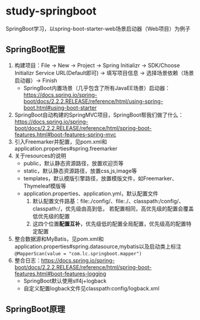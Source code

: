 # study-springboot

SpringBoot学习，以spring-boot-starter-web场景启动器（Web项目）为例子

## SpringBoot配置

1. 构建项目：File -> New -> Project -> Spring Initializr -> SDK/Choose Initializr Service URL(Default即可) -> 填写项目信息 -> 选择场景依赖（场景启动器）-> Finish
   - SpringBoot内置场景（几乎包含了所有JavaEE场景）启动器：https://docs.spring.io/spring-boot/docs/2.2.2.RELEASE/reference/html/using-spring-boot.html#using-boot-starter
2. SpringBoot自动构建的SpringMVC项目，SpringBoot帮我们做了什么：
   https://docs.spring.io/spring-boot/docs/2.2.2.RELEASE/reference/html/spring-boot-features.html#boot-features-spring-mvc
3. 引入Freemarker并配置，见pom.xml和application.properties#spring.freemarker
4. 关于resources的说明
    - public，默认静态资源路径，放置欢迎页等
    - static，默认静态资源路径，放置css,js,image等
    - templates，默认模版引擎路径，放置模版文件，如Freemarker、Thymeleaf模版等
    - application.properties、application.yml，默认配置文件
        1. 默认配置文件路基：file:./config/、file:./、classpath:/config/、classpath:/，优先级由高到低，
           若配置相同，高优先级的配置会覆盖低优先级的配置
        2. 这四个位置**配置互补**，优先级低的配置全局配置，优先级高的配置特定配置
5. 整合数据源和MyBatis，见pom.xml和application.properties#spring.datasource,mybatis以及启动类上标注`@MapperScan(value = "com.lc.springboot.mapper")`
6. 整合日志：https://docs.spring.io/spring-boot/docs/2.2.2.RELEASE/reference/html/spring-boot-features.html#boot-features-logging
    - SpringBoot默认使用slf4j+logback
    - 自定义配置logback文件见classpath:config/logback.xml

## SpringBoot原理



